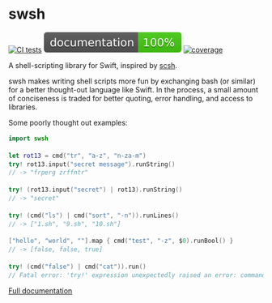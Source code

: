 # swsh

[![CI tests][ci-badge]][ci-tests]
[![documentation][docs-badge]][docs]
[![coverage][cov-badge]][cov]

A shell-scripting library for Swift, inspired by [scsh][scsh].

swsh makes writing shell scripts more fun by exchanging bash (or similar) for a better thought-out language like Swift. In the process,
a small amount of conciseness is traded for better quoting, error handling, and access to libraries.

Some poorly thought out examples:
```swift
import swsh

let rot13 = cmd("tr", "a-z", "n-za-m")
try! rot13.input("secret message").runString()
// -> "frperg zrffntr"

try! (rot13.input("secret") | rot13).runString()
// -> "secret"

try! (cmd("ls") | cmd("sort", "-n")).runLines()
// -> ["1.sh", "9.sh", "10.sh"]

["hello", "world", ""].map { cmd("test", "-z", $0).runBool() }
// -> [false, false, true]

try! (cmd("false") | cmd("cat")).run()
// Fatal error: 'try!' expression unexpectedly raised an error: command "false" failed with exit code 256
```

[Full documentation][docs]

[ci-tests]: https://github.com/cobbal/swsh/actions?query=workflow%3Atests+branch%3Amaster
[docs]: https://cobbal.github.io/swsh/
[cov]: https://codecov.io/gh/cobbal/swsh
[scsh]: https://scsh.net/

[ci-badge]: https://github.com/cobbal/swsh/workflows/tests/badge.svg
[docs-badge]: docs/badge.svg
[cov-badge]: https://codecov.io/gh/cobbal/swsh/branch/master/graph/badge.svg
